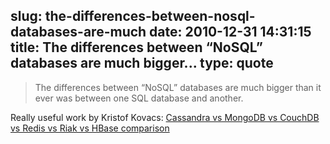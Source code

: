 slug: the-differences-between-nosql-databases-are-much
date: 2010-12-31 14:31:15
title: The differences between “NoSQL” databases are much bigger...
type: quote
---

> The differences between “NoSQL” databases are much bigger than it ever was between one SQL database and another.

Really useful work by Kristof Kovacs: [Cassandra vs MongoDB vs CouchDB vs Redis vs Riak vs HBase comparison](http://kkovacs.eu/cassandra-vs-mongodb-vs-couchdb-vs-redis)
